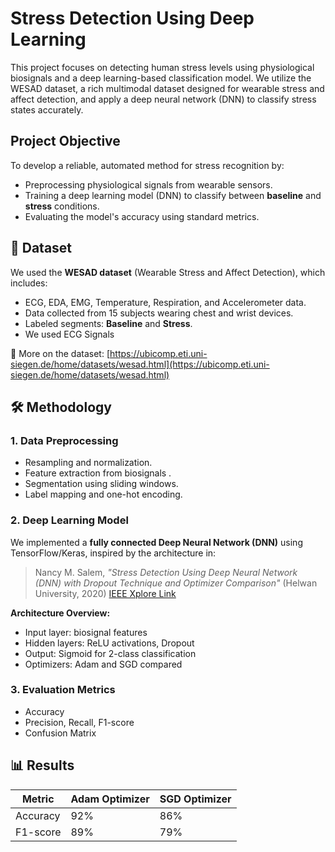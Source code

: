 # Stress Detection Using Deep Learning

This project focuses on detecting human stress levels using physiological biosignals and a deep learning-based classification model. We utilize the WESAD dataset, a rich multimodal dataset designed for wearable stress and affect detection, and apply a deep neural network (DNN) to classify stress states accurately.

## Project Objective

To develop a reliable, automated method for stress recognition by:

* Preprocessing physiological signals from wearable sensors.
* Training a deep learning model (DNN) to classify between **baseline** and **stress** conditions.
* Evaluating the model's accuracy using standard metrics.

## 📁 Dataset

We used the **WESAD dataset** (Wearable Stress and Affect Detection), which includes:

* ECG, EDA, EMG, Temperature, Respiration, and Accelerometer data.
* Data collected from 15 subjects wearing chest and wrist devices.
* Labeled segments: **Baseline** and **Stress**.
* We used ECG Signals 

📄 More on the dataset:
[https://ubicomp.eti.uni-siegen.de/home/datasets/wesad.html](https://ubicomp.eti.uni-siegen.de/home/datasets/wesad.html)

## 🛠️ Methodology

### 1. Data Preprocessing

* Resampling and normalization.
* Feature extraction from biosignals .
* Segmentation using sliding windows.
* Label mapping and one-hot encoding.

### 2. Deep Learning Model

We implemented a **fully connected Deep Neural Network (DNN)** using TensorFlow/Keras, inspired by the architecture in:

> Nancy M. Salem, *"Stress Detection Using Deep Neural Network (DNN) with Dropout Technique and Optimizer Comparison"* (Helwan University, 2020)
> [IEEE Xplore Link](https://ieeexplore.ieee.org/document/9276928) 

**Architecture Overview:**

* Input layer: biosignal features
* Hidden layers: ReLU activations, Dropout
* Output: Sigmoid for 2-class classification
* Optimizers: Adam and SGD compared

### 3. Evaluation Metrics

* Accuracy
* Precision, Recall, F1-score
* Confusion Matrix

## 📊 Results

| Metric   | Adam Optimizer | SGD Optimizer |
| -------- | -------------- | ------------- |
| Accuracy | 92%            | 86%           |
| F1-score | 89%            | 79%           |



